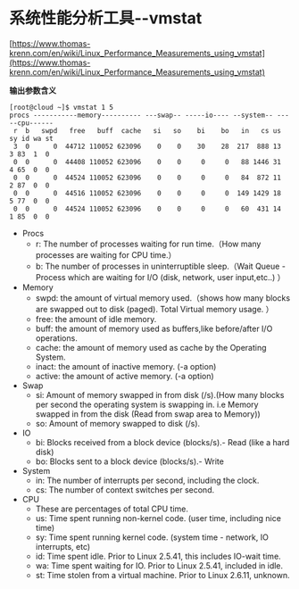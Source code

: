 # 系统性能分析工具--vmstat #

[https://www.thomas-krenn.com/en/wiki/Linux_Performance_Measurements_using_vmstat](https://www.thomas-krenn.com/en/wiki/Linux_Performance_Measurements_using_vmstat)

**输出参数含义**

```
[root@cloud ~]$ vmstat 1 5
procs -----------memory---------- ---swap-- -----io---- --system-- -----cpu------
 r  b   swpd   free   buff  cache   si   so    bi    bo   in   cs us sy id wa st
 3  0      0  44712 110052 623096    0    0    30    28  217  888 13  3 83  1  0
 0  0      0  44408 110052 623096    0    0     0     0   88 1446 31  4 65  0  0
 0  0      0  44524 110052 623096    0    0     0     0   84  872 11  2 87  0  0
 0  0      0  44516 110052 623096    0    0     0     0  149 1429 18  5 77  0  0
 0  0      0  44524 110052 623096    0    0     0     0   60  431 14  1 85  0  0
```

- Procs
	- r: The number of processes waiting for run time.（How many processes are waiting for CPU time.）
	- b: The number of processes in uninterruptible sleep.（Wait Queue - Process which are waiting for I/O (disk, network, user input,etc..) ）
- Memory
	- swpd: the amount of virtual memory used.（shows how many blocks are swapped out to disk (paged). Total Virtual memory usage. ）
	- free: the amount of idle memory.
	- buff: the amount of memory used as buffers,like before/after I/O operations.
	- cache: the amount of memory used as cache by the Operating System.
	- inact: the amount of inactive memory. (-a option)
	- active: the amount of active memory. (-a option)
- Swap
	- si: Amount of memory swapped in from disk (/s).(How many blocks per second the operating system is swapping in. i.e Memory swapped in from the disk (Read from swap area to Memory))
	- so: Amount of memory swapped to disk (/s).
- IO
	- bi: Blocks received from a block device (blocks/s).- Read (like a hard disk) 
	- bo: Blocks sent to a block device (blocks/s).- Write
- System
	- in: The number of interrupts per second, including the clock.
	- cs: The number of context switches per second.
- CPU
	- These are percentages of total CPU time.
	- us: Time spent running non-kernel code. (user time, including nice time)
	- sy: Time spent running kernel code. (system time - network, IO 
     interrupts, etc)
	- id: Time spent idle. Prior to Linux 2.5.41, this includes IO-wait time.
	- wa: Time spent waiting for IO. Prior to Linux 2.5.41, included in idle.
	- st: Time stolen from a virtual machine. Prior to Linux 2.6.11, unknown.
